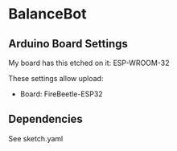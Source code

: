 # BalanceBot

## Arduino Board Settings
My board has this etched on it: ESP-WROOM-32

These settings allow upload:
* Board: FireBeetle-ESP32


## Dependencies
See sketch.yaml
